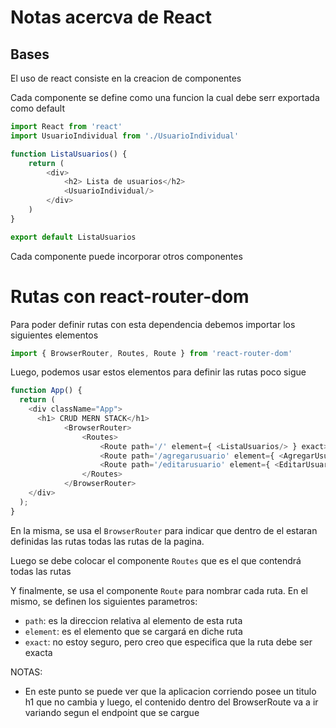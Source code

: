 # Notas acercva de React

## Bases
El uso de react consiste en la creacion de componentes

Cada componente se define como una funcion la cual debe serr exportada como default

```js
import React from 'react'
import UsuarioIndividual from './UsuarioIndividual'

function ListaUsuarios() {
    return (
        <div>
            <h2> Lista de usuarios</h2>
            <UsuarioIndividual/>
        </div>
    )
}

export default ListaUsuarios
```
Cada componente puede incorporar otros componentes

# Rutas con react-router-dom
Para poder definir rutas con esta dependencia debemos importar los siguientes elementos

```js
import { BrowserRouter, Routes, Route } from 'react-router-dom'
```

Luego, podemos usar estos elementos para definir las rutas poco sigue

```js
function App() {
  return (
    <div className="App">
      <h1> CRUD MERN STACK</h1>
            <BrowserRouter>
                <Routes>
                    <Route path='/' element={ <ListaUsuarios/> } exact></Route>
                    <Route path='/agregarusuario' element={ <AgregarUsuario/> } exact></Route>
                    <Route path='/editarusuario' element={ <EditarUsuario/> } exact></Route>
                </Routes>
            </BrowserRouter>
    </div>
  );
}
```
En la misma, se usa el `BrowserRouter` para indicar que dentro de el estaran definidas las rutas todas las rutas de la pagina.

Luego se debe colocar el componente `Routes` que es el que contendrá todas las rutas

Y finalmente, se usa el componente `Route` para nombrar cada ruta. En el mismo, se definen los siguientes parametros:
- `path`: es la direccion relativa al elemento de esta ruta
- `element`: es el elemento que se cargará en diche ruta
- `exact`: no estoy seguro, pero creo que especifica que la ruta debe ser exacta

NOTAS:
- En este punto se puede ver que la aplicacion corriendo posee un titulo h1 que no cambia y luego, el contenido dentro del BrowserRoute va a ir variando segun el endpoint que se cargue